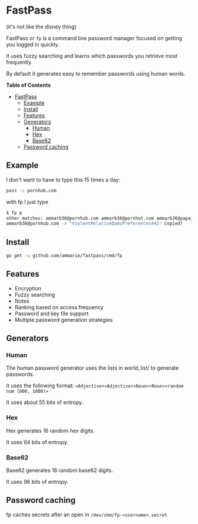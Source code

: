 # FastPass

(it's not like the disney thing)

FastPass or `fp` is a command line password manager focused on getting you logged in quickly.

It uses fuzzy searching and learns which passwords you retrieve most frequently.

By default it generates easy to remember passwords using human words.

<!-- START doctoc generated TOC please keep comment here to allow auto update -->
<!-- DON'T EDIT THIS SECTION, INSTEAD RE-RUN doctoc TO UPDATE -->
**Table of Contents**

- [FastPass](#fastpass)
  - [Example](#example)
  - [Install](#install)
  - [Features](#features)
  - [Generators](#generators)
    - [Human](#human)
    - [Hex](#hex)
    - [Base62](#base62)
  - [Password caching](#password-caching)

<!-- END doctoc generated TOC please keep comment here to allow auto update -->

## Example

I don't want to have to type this 15 times a day:

```bash
pass -c pornhub.com
```

with fp I just type

```bash
$ fp p
other matches: ammarb36@pornhub.com ammarb36@pornhut.com ammarb36@papajohns.com ammarb36@pizzahut.com ammarb36@paypal.com 
ammarb36@pornhub.com -> "ViolentRelativeDamsPreferences441" Copied!
```

## Install

```bash
go get -u github.com/ammario/fastpass/cmd/fp
```

## Features 

- Encryption
- Fuzzy searching
- Notes
- Ranking based on access frequency
- Password and key file support
- Multiple password generation strategies

## Generators

### Human

The human password generator uses the lists in world_list/ to generate passwords.

It uses the following format: `<Adjective><Adjective><Noun><Noun><random num [000, 1000)>`

It uses about 55 bits of entropy.

### Hex

Hex generates 16 random hex digits.

It uses 64 bits of entropy.

### Base62

Base62 generates 16 random base62 digits.

It uses 96 bits of entropy.

## Password caching

fp caches secrets after an open in `/dev/shm/fp-<username>.secret`
